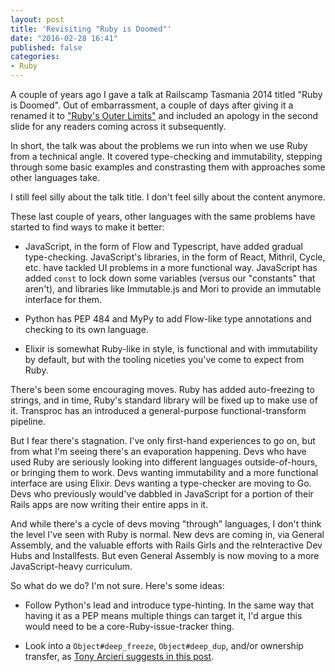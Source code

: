 ```yaml
---
layout: post
title: 'Revisiting "Ruby is Doomed"'
date: "2016-02-28 16:41"
published: false
categories:
- Ruby
---
```


A couple of years ago I gave a talk at Railscamp Tasmania 2014 titled "Ruby is Doomed". Out of
embarrassment, a couple of days after giving it a renamed it to ["Ruby's Outer
Limits"](/talks/2014/11/rubys-outer-limits) and included
an apology in the second slide for any readers coming across it subsequently.

In short, the talk was about the problems we run into when we use Ruby from a technical angle. It
covered type-checking and immutability, stepping through some basic examples and constrasting them
with approaches some other languages take.

I still feel silly about the talk title. I don't feel silly about the content anymore.

These last couple of years, other languages with the same problems have started to find ways to make
it better:

* JavaScript, in the form of Flow and Typescript, have added gradual type-checking. JavaScript's
  libraries, in the form of React, Mithril, Cycle, etc. have tackled UI problems in a more
  functional way. JavaScript has added `const` to lock down some variables (versus our "constants"
  that aren't), and libraries like Immutable.js and Mori to provide an immutable interface for them.

* Python has PEP 484 and MyPy to add Flow-like type annotations and checking to its own language.

* Elixir is somewhat Ruby-like in style, is functional and with immutability by default, but with
  the tooling niceties you've come to expect from Ruby.


There's been some encouraging moves. Ruby has added auto-freezing to strings, and in time, Ruby's
standard library will be fixed up to make use of it. Transproc has an introduced a general-purpose
functional-transform pipeline.

But I fear there's stagnation. I've only first-hand experiences to go on, but from what I'm
seeing there's an evaporation happening. Devs who have used Ruby are seriously looking into different
languages outside-of-hours, or bringing them to work. Devs wanting immutability and a more
functional interface are using Elixir. Devs wanting a type-checker are moving to Go. Devs who
previously would've dabbled in JavaScript for a portion of their Rails apps are now writing their entire apps in it.

And while there's a cycle of devs moving "through" languages, I don't think the level I've seen with
Ruby is normal. New devs are coming in, via General Assembly, and the valuable efforts with
Rails Girls and the reInteractive Dev Hubs and Installfests. But even General Assembly is now moving
to a more JavaScript-heavy curriculum.

So what do we do? I'm not sure. Here's some ideas:

* Follow Python's lead and introduce type-hinting. In the same way that having it as a PEP means
  multiple things can target it, I'd argue this would need to be a core-Ruby-issue-tracker thing.

* Look into a `Object#deep_freeze`, `Object#deep_dup`, and/or ownership transfer, as
  [Tony Arcieri suggests in this post](https://tonyarcieri.com/2012-the-year-rubyists-learned-to-stop-worrying-and-love-the-threads).

